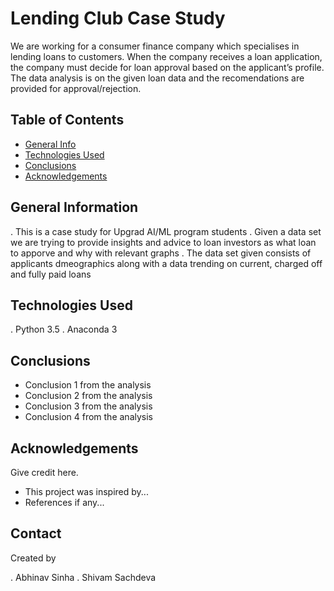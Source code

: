 # Lending Club Case Study

We are working for a consumer finance company which specialises in lending loans to customers. When the company receives a loan application, the company must decide for loan approval based on the applicant’s profile. The data analysis is on the given loan data and the recomendations are provided for approval/rejection. 


## Table of Contents
* [General Info](#general-information)
* [Technologies Used](#technologies-used)
* [Conclusions](#conclusions)
* [Acknowledgements](#acknowledgements)

<!-- You can include any other section that is pertinent to your problem -->

## General Information
. This is a case study for Upgrad AI/ML program students
. Given a data set we are trying to provide insights and advice to loan investors as what loan to apporve and why with relevant graphs
. The data set given consists of applicants dmeographics along with a data trending on current, charged off and fully paid loans


<!-- You don't have to answer all the questions - just the ones relevant to your project. -->

## Technologies Used
. Python 3.5
. Anaconda 3

<!-- As the libraries versions keep on changing, it is recommended to mention the version of library used in this project -->

## Conclusions
- Conclusion 1 from the analysis
- Conclusion 2 from the analysis
- Conclusion 3 from the analysis
- Conclusion 4 from the analysis

<!-- You don't have to answer all the questions - just the ones relevant to your project. -->

## Acknowledgements
Give credit here.
- This project was inspired by...
- References if any...


## Contact
Created by

. Abhinav Sinha
. Shivam Sachdeva


<!-- Optional -->
<!-- ## License -->
<!-- This project is open source and available under the [... License](). -->

<!-- You don't have to include all sections - just the one's relevant to your project -->
